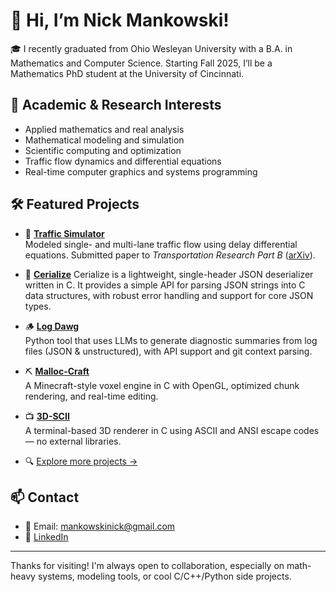 # 👋 Hi, I’m Nick Mankowski!

🎓 I recently graduated from Ohio Wesleyan University with a B.A. in Mathematics and Computer Science. Starting Fall 2025, I’ll be a Mathematics PhD student at the University of Cincinnati.

## 🔬 Academic & Research Interests
- Applied mathematics and real analysis
- Mathematical modeling and simulation
- Scientific computing and optimization
- Traffic flow dynamics and differential equations
- Real-time computer graphics and systems programming

## 🛠️ Featured Projects
- 🚦 **[Traffic Simulator](https://github.com/MankowskiNick/traffic-simulator)**  
  Modeled single- and multi-lane traffic flow using delay differential equations. Submitted paper to *Transportation Research Part B* ([arXiv](http://arxiv.org/abs/2501.01988)).

- 🥣 **[Cerialize](https://github.com/MankowskiNick/cerialize)**
  Cerialize is a lightweight, single-header JSON deserializer written in C. It provides a simple API for parsing JSON strings into C data structures, with robust error handling and support for core JSON types.

- 🪵 **[Log Dawg](https://github.com/MankowskiNick/log-dawg)**  
  Python tool that uses LLMs to generate diagnostic summaries from log files (JSON & unstructured), with API support and git context parsing.

- ⛏️ **[Malloc-Craft](https://github.com/MankowskiNick/malloc-craft)**  
  A Minecraft-style voxel engine in C with OpenGL, optimized chunk rendering, and real-time editing.

- 📺 **[3D-SCII](https://github.com/MankowskiNick/3d-scii)**  
  A terminal-based 3D renderer in C using ASCII and ANSI escape codes — no external libraries.

- 🔍 [Explore more projects →](https://github.com/MankowskiNick)


## 📫 Contact
- 📧 Email: [mankowskinick@gmail.com](mailto:mankowskinick@gmail.com)  
- 🔗 [LinkedIn](https://www.linkedin.com/in/nick-mankowski-152908232/)  

---

Thanks for visiting! I'm always open to collaboration, especially on math-heavy systems, modeling tools, or cool C/C++/Python side projects.
